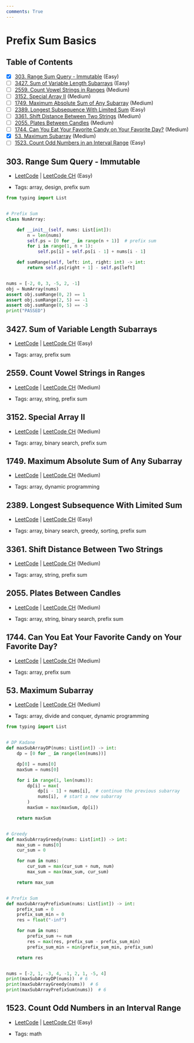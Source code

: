 ```yaml
---
comments: True
---
```


# Prefix Sum Basics

## Table of Contents

- [x] [303. Range Sum Query - Immutable](https://leetcode.cn/problems/range-sum-query-immutable/) (Easy)
- [ ] [3427. Sum of Variable Length Subarrays](https://leetcode.cn/problems/sum-of-variable-length-subarrays/) (Easy)
- [ ] [2559. Count Vowel Strings in Ranges](https://leetcode.cn/problems/count-vowel-strings-in-ranges/) (Medium)
- [ ] [3152. Special Array II](https://leetcode.cn/problems/special-array-ii/) (Medium)
- [ ] [1749. Maximum Absolute Sum of Any Subarray](https://leetcode.cn/problems/maximum-absolute-sum-of-any-subarray/) (Medium)
- [ ] [2389. Longest Subsequence With Limited Sum](https://leetcode.cn/problems/longest-subsequence-with-limited-sum/) (Easy)
- [ ] [3361. Shift Distance Between Two Strings](https://leetcode.cn/problems/shift-distance-between-two-strings/) (Medium)
- [ ] [2055. Plates Between Candles](https://leetcode.cn/problems/plates-between-candles/) (Medium)
- [ ] [1744. Can You Eat Your Favorite Candy on Your Favorite Day?](https://leetcode.cn/problems/can-you-eat-your-favorite-candy-on-your-favorite-day/) (Medium)
- [x] [53. Maximum Subarray](https://leetcode.cn/problems/maximum-subarray/) (Medium)
- [ ] [1523. Count Odd Numbers in an Interval Range](https://leetcode.cn/problems/count-odd-numbers-in-an-interval-range/) (Easy)

## 303. Range Sum Query - Immutable

-   [LeetCode](https://leetcode.com/problems/range-sum-query-immutable/) | [LeetCode CH](https://leetcode.cn/problems/range-sum-query-immutable/) (Easy)

-   Tags: array, design, prefix sum

```python title="303. Range Sum Query - Immutable - Python Solution"
from typing import List


# Prefix Sum
class NumArray:

    def __init__(self, nums: List[int]):
        n = len(nums)
        self.ps = [0 for _ in range(n + 1)]  # prefix sum
        for i in range(1, n + 1):
            self.ps[i] = self.ps[i - 1] + nums[i - 1]

    def sumRange(self, left: int, right: int) -> int:
        return self.ps[right + 1] - self.ps[left]


nums = [-2, 0, 3, -5, 2, -1]
obj = NumArray(nums)
assert obj.sumRange(0, 2) == 1
assert obj.sumRange(2, 5) == -1
assert obj.sumRange(0, 5) == -3
print("PASSED")

```

## 3427. Sum of Variable Length Subarrays

-   [LeetCode](https://leetcode.com/problems/sum-of-variable-length-subarrays/) | [LeetCode CH](https://leetcode.cn/problems/sum-of-variable-length-subarrays/) (Easy)

-   Tags: array, prefix sum

## 2559. Count Vowel Strings in Ranges

-   [LeetCode](https://leetcode.com/problems/count-vowel-strings-in-ranges/) | [LeetCode CH](https://leetcode.cn/problems/count-vowel-strings-in-ranges/) (Medium)

-   Tags: array, string, prefix sum

## 3152. Special Array II

-   [LeetCode](https://leetcode.com/problems/special-array-ii/) | [LeetCode CH](https://leetcode.cn/problems/special-array-ii/) (Medium)

-   Tags: array, binary search, prefix sum

## 1749. Maximum Absolute Sum of Any Subarray

-   [LeetCode](https://leetcode.com/problems/maximum-absolute-sum-of-any-subarray/) | [LeetCode CH](https://leetcode.cn/problems/maximum-absolute-sum-of-any-subarray/) (Medium)

-   Tags: array, dynamic programming

## 2389. Longest Subsequence With Limited Sum

-   [LeetCode](https://leetcode.com/problems/longest-subsequence-with-limited-sum/) | [LeetCode CH](https://leetcode.cn/problems/longest-subsequence-with-limited-sum/) (Easy)

-   Tags: array, binary search, greedy, sorting, prefix sum

## 3361. Shift Distance Between Two Strings

-   [LeetCode](https://leetcode.com/problems/shift-distance-between-two-strings/) | [LeetCode CH](https://leetcode.cn/problems/shift-distance-between-two-strings/) (Medium)

-   Tags: array, string, prefix sum

## 2055. Plates Between Candles

-   [LeetCode](https://leetcode.com/problems/plates-between-candles/) | [LeetCode CH](https://leetcode.cn/problems/plates-between-candles/) (Medium)

-   Tags: array, string, binary search, prefix sum

## 1744. Can You Eat Your Favorite Candy on Your Favorite Day?

-   [LeetCode](https://leetcode.com/problems/can-you-eat-your-favorite-candy-on-your-favorite-day/) | [LeetCode CH](https://leetcode.cn/problems/can-you-eat-your-favorite-candy-on-your-favorite-day/) (Medium)

-   Tags: array, prefix sum

## 53. Maximum Subarray

-   [LeetCode](https://leetcode.com/problems/maximum-subarray/) | [LeetCode CH](https://leetcode.cn/problems/maximum-subarray/) (Medium)

-   Tags: array, divide and conquer, dynamic programming

```python title="53. Maximum Subarray - Python Solution"
from typing import List


# DP Kadane
def maxSubArrayDP(nums: List[int]) -> int:
    dp = [0 for _ in range(len(nums))]

    dp[0] = nums[0]
    maxSum = nums[0]

    for i in range(1, len(nums)):
        dp[i] = max(
            dp[i - 1] + nums[i],  # continue the previous subarray
            nums[i],  # start a new subarray
        )
        maxSum = max(maxSum, dp[i])

    return maxSum


# Greedy
def maxSubArrayGreedy(nums: List[int]) -> int:
    max_sum = nums[0]
    cur_sum = 0

    for num in nums:
        cur_sum = max(cur_sum + num, num)
        max_sum = max(max_sum, cur_sum)

    return max_sum


# Prefix Sum
def maxSubArrayPrefixSum(nums: List[int]) -> int:
    prefix_sum = 0
    prefix_sum_min = 0
    res = float("-inf")

    for num in nums:
        prefix_sum += num
        res = max(res, prefix_sum - prefix_sum_min)
        prefix_sum_min = min(prefix_sum_min, prefix_sum)

    return res


nums = [-2, 1, -3, 4, -1, 2, 1, -5, 4]
print(maxSubArrayDP(nums))  # 6
print(maxSubArrayGreedy(nums))  # 6
print(maxSubArrayPrefixSum(nums))  # 6

```

## 1523. Count Odd Numbers in an Interval Range

-   [LeetCode](https://leetcode.com/problems/count-odd-numbers-in-an-interval-range/) | [LeetCode CH](https://leetcode.cn/problems/count-odd-numbers-in-an-interval-range/) (Easy)

-   Tags: math
